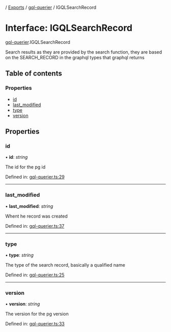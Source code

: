 [](../README.md) / [Exports](../modules.md) / [gql-querier](../modules/gql_querier.md) / IGQLSearchRecord

# Interface: IGQLSearchRecord

[gql-querier](../modules/gql_querier.md).IGQLSearchRecord

Search results as they are provided
by the search function, they are based
on the SEARCH_RECORD in the graphql types
that graphql returns

## Table of contents

### Properties

- [id](gql_querier.igqlsearchrecord.md#id)
- [last\_modified](gql_querier.igqlsearchrecord.md#last_modified)
- [type](gql_querier.igqlsearchrecord.md#type)
- [version](gql_querier.igqlsearchrecord.md#version)

## Properties

### id

• **id**: *string*

The id for the pg id

Defined in: [gql-querier.ts:29](https://github.com/onzag/itemize/blob/5fcde7cf/gql-querier.ts#L29)

___

### last\_modified

• **last\_modified**: *string*

Whent he record was created

Defined in: [gql-querier.ts:37](https://github.com/onzag/itemize/blob/5fcde7cf/gql-querier.ts#L37)

___

### type

• **type**: *string*

The type of the search record, basically a qualified name

Defined in: [gql-querier.ts:25](https://github.com/onzag/itemize/blob/5fcde7cf/gql-querier.ts#L25)

___

### version

• **version**: *string*

The version for the pg version

Defined in: [gql-querier.ts:33](https://github.com/onzag/itemize/blob/5fcde7cf/gql-querier.ts#L33)

